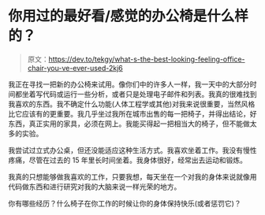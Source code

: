 # 你用过的最好看/感觉的办公椅是什么样的？

> 原文：<https://dev.to/tekgy/what-s-the-best-looking-feeling-office-chair-you-ve-ever-used-2kj6>

我正在寻找一把新的办公椅来试用。像你们中的许多人一样，我一天中的大部分时间都坐着写代码或运行一些分析，或者只是处理电子邮件和列表。我真的很难找到我喜欢的东西。我不确定什么功能(人体工程学或其他)对我来说很重要，当然风格比它应该有的更重要。我几乎坐过我所在城市出售的每一把椅子，并得出结论，好东西，真正实用的家具，必须在网上。我能买得起一把相当大的椅子，但不能做太多的实验。

我尝试过立式办公桌，但还没能适应这种生活方式。我喜欢坐着工作。我没有慢性疼痛，尽管在过去的 15 年里长时间坐着。我身体很好，经常出去运动和锻炼。

我真的只想能够做我喜欢的工作，只要我想，每天坐在一个对我的身体来说就像用代码做东西和进行研究对我的大脑来说一样光荣的地方。

你有哪些经历？什么椅子在你工作的时候让你的身体保持快乐(或者惩罚它)？